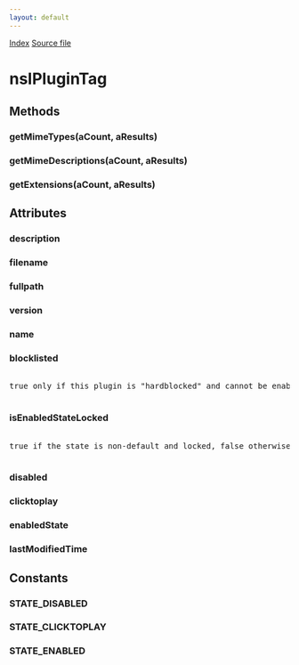 ```yaml
---
layout: default
---
```

<div id='links'><a href="../index.html">Index</a>
<a href="http://dxr.mozilla.org/mozilla-central/source/dom/plugins/base/nsIPluginTag.idl">Source file</a>
</div>

# nsIPluginTag #

## Methods ##

### getMimeTypes(aCount, aResults) ###

### getMimeDescriptions(aCount, aResults) ###

### getExtensions(aCount, aResults) ###

## Attributes ##

### description ###

### filename ###

### fullpath ###

### version ###

### name ###

### blocklisted ###
<pre>  
true only if this plugin is "hardblocked" and cannot be enabled.  
  
</pre>
### isEnabledStateLocked ###
<pre>  
true if the state is non-default and locked, false otherwise.  
  
</pre>
### disabled ###

### clicktoplay ###

### enabledState ###

### lastModifiedTime ###

## Constants ##

### STATE_DISABLED ###

### STATE_CLICKTOPLAY ###

### STATE_ENABLED ###
